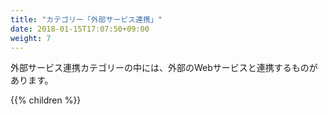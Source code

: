 ```yaml
---
title: "カテゴリー「外部サービス連携」"
date: 2018-01-15T17:07:50+09:00
weight: 7
---
```


外部サービス連携カテゴリーの中には、外部のWebサービスと連携するものがあります。

{{% children  %}}
